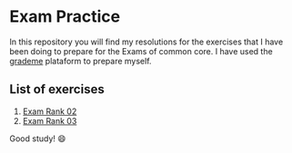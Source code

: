 # Exam Practice

In this repository you will find my resolutions for the exercises that I have been doing to prepare for the Exams of common core. I have used the [grademe](https://grademe.fr/) plataform to prepare myself. 

## List of exercises
1. [Exam Rank 02](https://github.com/waltergcc/42-Exams-Practice/tree/main/exam_rank_02)
2. [Exam Rank 03](https://github.com/waltergcc/42-Exams-Practice/tree/main/exam_rank_03)

Good study! :smile: